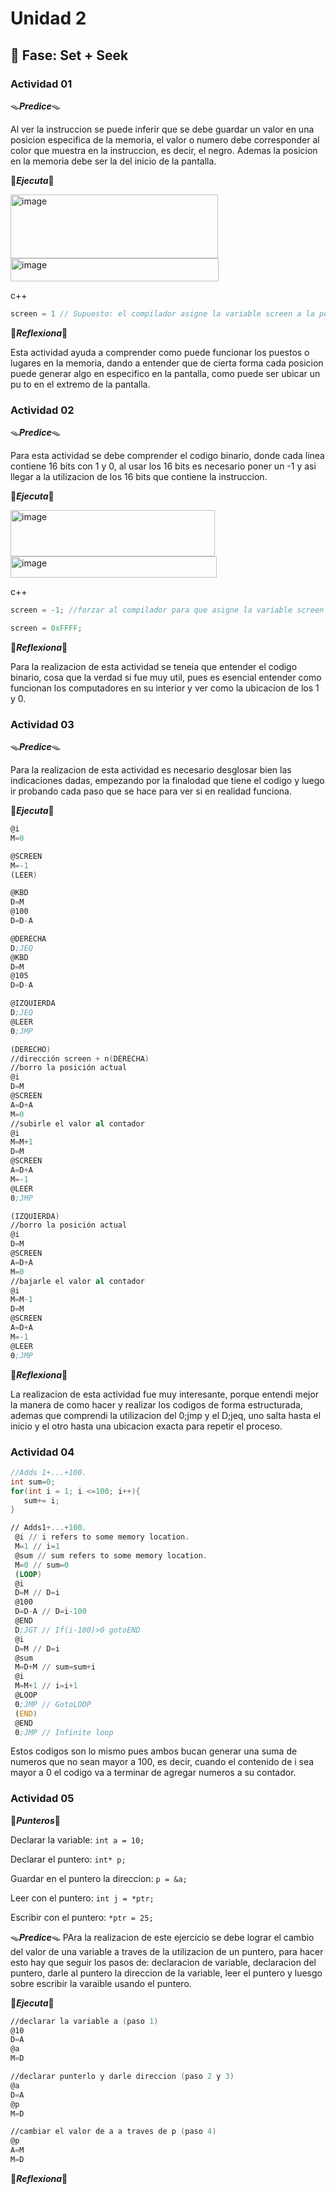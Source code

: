 # Unidad 2

## 🔎 Fase: Set + Seek

### Actividad 01

🪤***Predice***🪤

Al ver la instruccion se puede inferir que se debe guardar un valor en una posicion especifica de la memoria, el valor o numero debe corresponder al color que muestra en la instruccion, es decir, el negro. Ademas la posicion en la memoria debe ser la del inicio de la pantalla.

🦧***Ejecuta***🦧

<img width="332" height="102" alt="image" src="https://github.com/user-attachments/assets/f96189d6-74af-4042-9d43-c40c363d92bc" />

<img width="333" height="37" alt="image" src="https://github.com/user-attachments/assets/b1954ac9-3d3e-44e4-875a-33fc840520b9" />

c++
``` c++
screen = 1 // Supuesto: el compilador asigne la variable screen a la posicion de memoria? ---> 16384
````

🦖***Reflexiona***🦖

Esta actividad ayuda a comprender como puede funcionar los puestos o lugares en la memoria, dando a entender que de cierta forma cada posicion puede generar algo en especifico en la pantalla, como puede ser ubicar un pu to en el extremo de la pantalla. 


### Actividad 02

🪤***Predice***🪤

Para esta actividad se debe comprender el codigo binario, donde cada linea contiene 16 bits con 1 y 0, al usar los 16 bits es necesario poner un -1 y asi llegar a la utilizacion de los 16 bits que contiene la instruccion. 

🦧***Ejecuta***🦧

<img width="327" height="74" alt="image" src="https://github.com/user-attachments/assets/c65f2e08-14c4-4800-8f5c-b930c6e3b4bd" />

<img width="330" height="34" alt="image" src="https://github.com/user-attachments/assets/da2ae96e-0f94-49a9-ad7e-be729485d28a" />

c++
``` c++
screen = -1; //forzar al compilador para que asigne la variable screen a la direccion 16384

screen = 0xFFFF;
```

🦖***Reflexiona***🦖

Para la realizacion de esta actividad se teneia que entender el codigo binario, cosa que la verdad si fue muy util, pues es esencial entender como funcionan los computadores en su interior y ver como la ubicacion de los 1 y 0.




### Actividad 03

🪤***Predice***🪤

Para la realizacion de esta actividad es necesario desglosar bien las indicaciones dadas, empezando por la finalodad que tiene el codigo y luego ir probando cada paso que se hace para ver si en realidad funciona.

🦧***Ejecuta***🦧

```asm
@i
M=0

@SCREEN
M=-1
(LEER)

@KBD
D=M
@100
D=D-A

@DERECHA
D;JEQ
@KBD
D=M
@105
D=D-A

@IZQUIERDA
D;JEQ
@LEER
0;JMP

(DERECHO)
//dirección screen + n(DERECHA)
//borro la posición actual
@i
D=M
@SCREEN
A=D+A
M=0
//subirle el valor al contador
@i
M=M+1
D=M
@SCREEN
A=D+A
M=-1
@LEER
0;JMP

(IZQUIERDA)
//borro la posición actual
@i
D=M
@SCREEN
A=D+A
M=0
//bajarle el valor al contador
@i
M=M-1
D=M
@SCREEN
A=D+A
M=-1
@LEER
0;JMP
```

🦖***Reflexiona***🦖

La realizacion de esta actividad fue muy interesante, porque entendi mejor la manera de como hacer y realizar los codigos de forma estructurada, ademas que comprendi la utilizacion del 0;jmp y el D;jeq, uno salta hasta el inicio y el otro hasta una ubicacion exacta para repetir el proceso.


### Actividad 04

``` c++
//Adds 1+...+100.
int sum=0;
for(int i = 1; i <=100; i++){
   sum+= i;
}
```
```asm
// Adds1+...+100.
 @i // i refers to some memory location.
 M=1 // i=1
 @sum // sum refers to some memory location.
 M=0 // sum=0
 (LOOP)
 @i
 D=M // D=i
 @100
 D=D-A // D=i-100
 @END
 D;JGT // If(i-100)>0 gotoEND
 @i
 D=M // D=i
 @sum
 M=D+M // sum=sum+i
 @i
 M=M+1 // i=i+1
 @LOOP
 0;JMP // GotoLOOP
 (END)
 @END
 0;JMP // Infinite loop
```

Estos codigos son lo mismo pues ambos bucan generar una suma de numeros que no sean mayor a 100, es decir, cuando el contenido de i sea mayor a 0 el codigo va a terminar de agregar numeros a su contador.


### Actividad 05

🪺***Punteros***🪺

Declarar la variable: ``` int a = 10; ```

Declarar el puntero: ```int* p; ```

Guardar en el puntero la direccion: ``` p = &a; ```

Leer con el puntero: ```int j = *ptr; ```

Escribir con el puntero: ``` *ptr = 25; ```

🪤***Predice***🪤
PAra la realizacion de este ejercicio se debe lograr el cambio del valor de una variable a traves de la utilizacion de un puntero, para hacer esto hay que seguir los pasos de: declaracion de variable, declaracion del puntero, darle al puntero la direccion de la variable, leer el puntero y luesgo sobre escribir la varaible usando el puntero.

🦧***Ejecuta***🦧

```asm
//declarar la variable a (paso 1)
@10
D=A
@a
M=D

//declarar punterlo y darle direccion (paso 2 y 3)
@a
D=A 
@p
M=D

//cambiar el valor de a a traves de p (paso 4)
@p
A=M
M=D
``` 

🦖***Reflexiona***🦖



